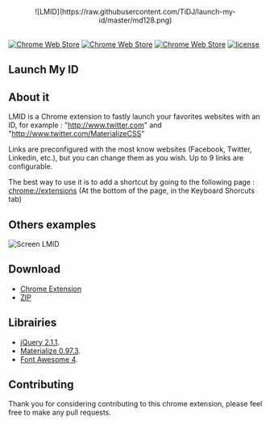 <p align="center">
![LMID](https://raw.githubusercontent.com/TiDJ/launch-my-id/master/md128.png)
<br><br>

[![Chrome Web Store](https://img.shields.io/chrome-web-store/v/jfejhdbhehbbiejljkjdgaikandkbjko.svg)]()
[![Chrome Web Store](https://img.shields.io/chrome-web-store/d/jfejhdbhehbbiejljkjdgaikandkbjko.svg)]()
[![Chrome Web Store](https://img.shields.io/chrome-web-store/rating/jfejhdbhehbbiejljkjdgaikandkbjko.svg)]()
[![license](https://img.shields.io/badge/Licence-MIT-blue.svg)]()
</p>

## Launch My ID

## About it
LMID is a Chrome extension to fastly launch your favorites websites with an ID, for example : "http://www.twitter.com" and "http://www.twitter.com/MaterializeCSS"

Links are preconfigured with the most know websites (Facebook, Twitter, Linkedin, etc.), but you can change them as you wish. Up to 9 links are configurable.

The best way to use it is to add a shortcut by going to the following page : [chrome://extensions](chrome://extensions) (At the bottom of the page, in the Keyboard Shorcuts tab)

## Others examples
![Screen LMID](https://raw.githubusercontent.com/TiDJ/launch-my-id/master/assets/img/screen.png)


## Download
- [Chrome Extension](https://chrome.google.com/webstore/detail/launch-my-id/jfejhdbhehbbiejljkjdgaikandkbjko)
- [ZIP](https://github.com/TiDJ/launch-my-id/archive/master.zip)

## Librairies

- [jQuery 2.1.1](http://jquery.com/).
- [Materialize 0.97.3](http://materializecss.com/).
- [Font Awesome 4](http://fontawesome.io/).

## Contributing
Thank you for considering contributing to this chrome extension, please feel free to make any pull requests.
